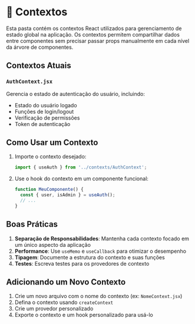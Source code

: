 # 🧩 Contextos

Esta pasta contém os contextos React utilizados para gerenciamento de estado global na aplicação. Os contextos permitem compartilhar dados entre componentes sem precisar passar props manualmente em cada nível da árvore de componentes.

## Contextos Atuais

### `AuthContext.jsx`
Gerencia o estado de autenticação do usuário, incluindo:
- Estado do usuário logado
- Funções de login/logout
- Verificação de permissões
- Token de autenticação

## Como Usar um Contexto

1. Importe o contexto desejado:
   ```jsx
   import { useAuth } from '../contexts/AuthContext';
   ```

2. Use o hook do contexto em um componente funcional:
   ```jsx
   function MeuComponente() {
     const { user, isAdmin } = useAuth();
     // ...
   }
   ```

## Boas Práticas

1. **Separação de Responsabilidades**: Mantenha cada contexto focado em um único aspecto da aplicação
2. **Performance**: Use `useMemo` e `useCallback` para otimizar o desempenho
3. **Tipagem**: Documente a estrutura do contexto e suas funções
4. **Testes**: Escreva testes para os provedores de contexto

## Adicionando um Novo Contexto

1. Crie um novo arquivo com o nome do contexto (ex: `NomeContext.jsx`)
2. Defina o contexto usando `createContext`
3. Crie um provedor personalizado
4. Exporte o contexto e um hook personalizado para usá-lo
